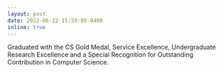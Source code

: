 ```yaml
---
layout: post
date: 2022-06-22 15:59:00-0400
inline: true
---
```


Graduated with the CS Gold Medal, Service Excellence, Undergraduate Research Excellence and a Special Recognition for Outstanding Contribution in Computer Science.
